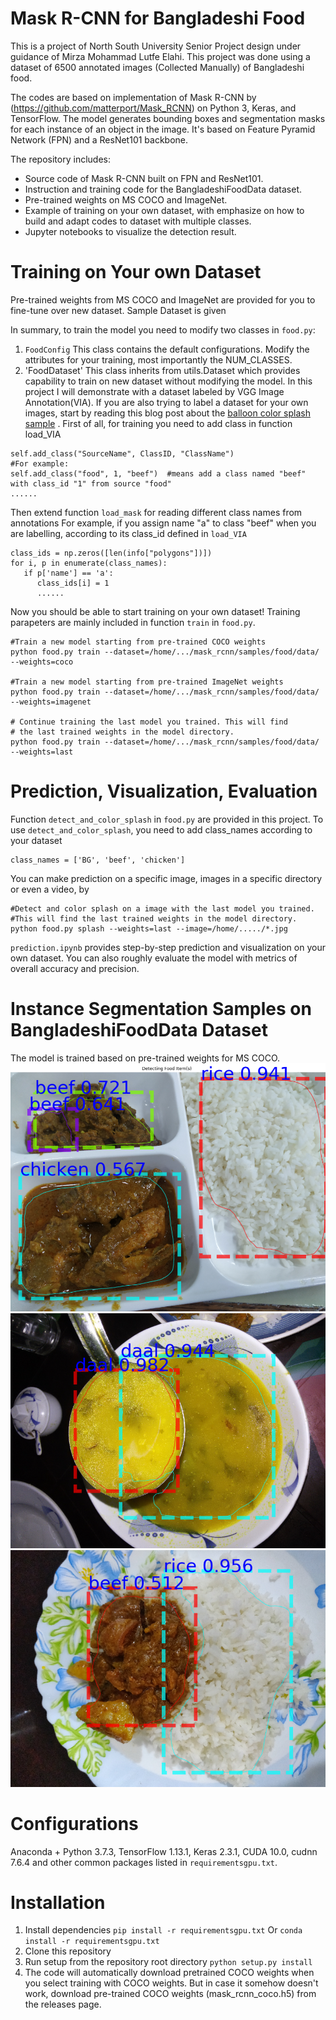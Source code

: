 # Mask R-CNN for Bangladeshi Food

This is a project of North South University Senior Project design under guidance of Mirza Mohammad Lutfe Elahi. This project was done using a dataset of 6500 annotated images (Collected Manually) of Bangladeshi food.

The codes are based on implementation of Mask R-CNN by (https://github.com/matterport/Mask_RCNN) on Python 3, Keras, and TensorFlow. The model generates bounding boxes and segmentation masks for each instance of an object in the image. It's based on Feature Pyramid Network (FPN) and a ResNet101 backbone.

The repository includes:

- Source code of Mask R-CNN built on FPN and ResNet101.
- Instruction and training code for the BangladeshiFoodData dataset.
- Pre-trained weights on MS COCO and ImageNet.
- Example of training on your own dataset, with emphasize on how to build and adapt codes to dataset with multiple classes.
- Jupyter notebooks to visualize the detection result.

# Training on Your own Dataset

Pre-trained weights from MS COCO and ImageNet are provided for you to fine-tune over new dataset. Sample Dataset is given

In summary, to train the model you need to modify two classes in `food.py`:

1. `FoodConfig` This class contains the default configurations. Modify the attributes for your training, most importantly the NUM_CLASSES.
2. 'FoodDataset' This class inherits from utils.Dataset which provides capability to train on new dataset without modifying the model. In this project I will demonstrate with a dataset labeled by VGG Image Annotation(VIA). If you are also trying to label a dataset for your own images, start by reading this blog post about the [balloon color splash sample](https://engineering.matterport.com/splash-of-color-instance-segmentation-with-mask-r-cnn-and-tensorflow-7c761e238b46/) . First of all, for training you need to add class in function load_VIA

```
self.add_class("SourceName", ClassID, "ClassName")
#For example:
self.add_class("food", 1, "beef")  #means add a class named "beef" with class_id "1" from source "food"
......
```
Then extend function `load_mask` for reading different class names from annotations For example, if you assign name "a" to class "beef" when you are labelling, according to its class_id defined in `load_VIA`

```
class_ids = np.zeros([len(info["polygons"])])
for i, p in enumerate(class_names):
   if p['name'] == 'a':
      class_ids[i] = 1
      ......
```

Now you should be able to start training on your own dataset! Training parapeters are mainly included in function `train` in `food.py`.

```
#Train a new model starting from pre-trained COCO weights
python food.py train --dataset=/home/.../mask_rcnn/samples/food/data/ --weights=coco 

#Train a new model starting from pre-trained ImageNet weights
python food.py train --dataset=/home/.../mask_rcnn/samples/food/data/ --weights=imagenet

# Continue training the last model you trained. This will find
# the last trained weights in the model directory.
python food.py train --dataset=/home/.../mask_rcnn/samples/food/data/ --weights=last
```

# Prediction, Visualization, Evaluation
Function `detect_and_color_splash` in `food.py` are provided in this project. To use `detect_and_color_splash`, you need to add class_names according to your dataset

```
class_names = ['BG', 'beef', 'chicken']
```

You can make prediction on a specific image, images in a specific directory or even a video, by

```
#Detect and color splash on a image with the last model you trained.
#This will find the last trained weights in the model directory.
python food.py splash --weights=last --image=/home/...../*.jpg
```
`prediction.ipynb` provides step-by-step prediction and visualization on your own dataset. You can also roughly evaluate the model with metrics of overall accuracy and precision.

# Instance Segmentation Samples on BangladeshiFoodData Dataset

The model is trained based on pre-trained weights for MS COCO.
![test1](https://github.com/tezalve/Bangladeshi-Food-Detection/blob/master/assets/17.PNG)
![test2](https://github.com/tezalve/Bangladeshi-Food-Detection/blob/master/assets/22.PNG)
![test3](https://github.com/tezalve/Bangladeshi-Food-Detection/blob/master/assets/8.PNG)

# Configurations

Anaconda + Python 3.7.3, TensorFlow 1.13.1, Keras 2.3.1, CUDA 10.0, cudnn 7.6.4 and other common packages listed in `requirementsgpu.txt`.

# Installation

1. Install dependencies
`pip install -r requirementsgpu.txt`
Or 
`conda install -r requirementsgpu.txt` 
2. Clone this repository
3. Run setup from the repository root directory
`python setup.py install`
4. The code will automatically download pretrained COCO weights when you select training with COCO weights. But in case it somehow doesn't work, download pre-trained COCO weights (mask_rcnn_coco.h5) from the releases page.
